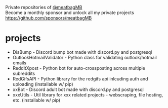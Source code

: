 Private repositories of [@meatbagMB](https://github.com/sponsors/meatbagMB)\
Become a monthly sponsor and unlock all my private projects\
https://github.com/sponsors/meatbagMB

# projects
- DisBump - Discord bump bot made with discord.py and postgresql
- OutlookHotmailValidator - Python class for validating outlook/hotmail emails
- RedditXpost - Python bot for auto-crossposting across multiple subreddits
- RedGifsAPI - Python library for the redgifs api inlcuding auth and uploading (installable w/ pip)
- xxBot - Discord adult bot made with discord.py and postgresql
- xxxUtils - Util library for xxx related projects - webscraping, file hosting, etc.  (installable w/ pip)
